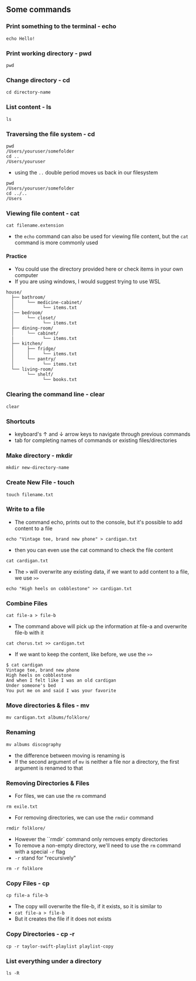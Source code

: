 ## Some commands

### Print something to the terminal - echo
```
echo Hello!
```

### Print working directory - pwd
```
pwd
```

### Change directory - cd
```
cd directory-name
```

### List content - ls
```
ls
```
### Traversing the file system - cd
```
pwd
/Users/youruser/somefolder
cd ..
/Users/youruser
```
* using the ```..``` double period moves us back in our filesystem
```
pwd
/Users/youruser/somefolder
cd ../..
/Users
```
### Viewing file content - cat
```
cat filename.extension
```
* the `echo` command can also be used for viewing file content, but the `cat` command is more commonly used

#### Practice
- You could use the directory provided here or check items in your own computer
- If you are using windows, I would suggest trying to use WSL
```
house/
  ├── bathroom/
  │     └── medicine-cabinet/
  │           └── items.txt
  |── bedroom/
  │     └── closet/
  │           └── items.txt
  ├── dining-room/
  │     └── cabinet/
  |           └── items.txt
  ├── kitchen/
  │     ├── fridge/
  │     │     └── items.txt
  │     └── pantry/
  │           └── items.txt
  └── living-room/
        └── shelf/
              └── books.txt
```

### Clearing the command line - clear
```
clear
```

### Shortcuts

- keyboard's ↑ and ↓ arrow keys to navigate through previous commands
- tab for completing names of commands or existing files/directories

### Make directory - mkdir
```
mkdir new-directory-name
```

### Create New File - touch
```
touch filename.txt
```

### Write to a file 
- The command echo, prints out to the console, but it's possible to add content to a file
```
echo "Vintage tee, brand new phone" > cardigan.txt
```
- then you can even use the cat command to check the file content
```
cat cardigan.txt
```
- The ``>`` will overwrite any existing data, if we want to add content to a file, we use ``>>``
```
echo "High heels on cobblestone" >> cardigan.txt
```
### Combine Files
```
cat file-a > file-b
```
- The command above will pick up the information at file-a and overwrite file-b with it
```
cat chorus.txt >> cardigan.txt
```
- If we want to keep the content, like before, we use the ``>>``
```
$ cat cardigan
Vintage tee, brand new phone
High heels on cobblestone
And when I felt like I was an old cardigan
Under someone's bed
You put me on and said I was your favorite
```
### Move directories & files - mv
```
mv cardigan.txt albums/folklore/
```
### Renaming
```
mv albums discography
```
- the difference between moving is renaming is
- If the second argument of ``mv`` is neither a file nor a directory, the first argument is renamed to that

### Removing Directories & Files
- For files, we can use the ``rm`` command
```
rm exile.txt
```
- For removing directories, we can use the ``rmdir`` command
```
rmdir folklore/
```
- However the ``rmdir` command only removes empty directories
- To remove a non-empty directory, we'll need to use the ``rm`` command with a special ``-r`` flag
- ``-r`` stand for "recursively"
  
```
rm -r folklore
```
### Copy Files - cp
```
cp file-a file-b
```
- The copy will overwrite the file-b, if it exists, so it is similar to
- ``cat file-a > file-b``
- But it creates the file if it does not exists

### Copy Directories - cp -r
```
cp -r taylor-swift-playlist playlist-copy
```

### List everything under a directory
```
ls -R
```


